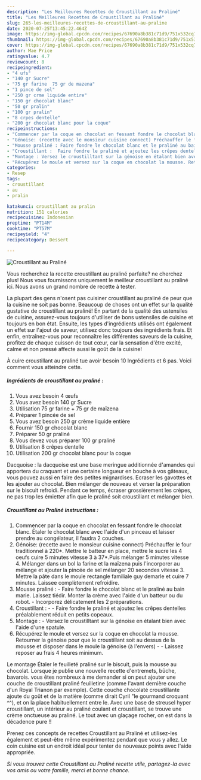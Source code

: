 ```yaml
---
description: "Les Meilleures Recettes de Croustillant au Praliné"
title: "Les Meilleures Recettes de Croustillant au Praliné"
slug: 265-les-meilleures-recettes-de-croustillant-au-praline
date: 2020-07-25T13:45:22.464Z
image: https://img-global.cpcdn.com/recipes/67690a8b381c71d9/751x532cq70/croustillant-au-praline-photo-principale-de-la-recette.jpg
thumbnail: https://img-global.cpcdn.com/recipes/67690a8b381c71d9/751x532cq70/croustillant-au-praline-photo-principale-de-la-recette.jpg
cover: https://img-global.cpcdn.com/recipes/67690a8b381c71d9/751x532cq70/croustillant-au-praline-photo-principale-de-la-recette.jpg
author: Mae Price
ratingvalue: 4.7
reviewcount: 8
recipeingredient:
- "4 ufs"
- "140 gr Sucre"
- "75 gr farine  75 gr de mazena"
- "1 pince de sel"
- "250 gr crme liquide entire"
- "150 gr chocolat blanc"
- "50 gr pralin"
- "100 gr pralin"
- "8 crpes dentelle"
- "200 gr chocolat blanc pour la coque"
recipeinstructions:
- "Commencer par la coque en chocolat en fessant fondre le chocolat blanc. Étaler le chocolat blanc avec l&#39;aide d&#39;un pinceau et laisser prendre au congélateur, il faudra 2 couches."
- "Génoise: (recette avec le monsieur cuisine connect) Préchauffer le four traditionnel à 220*. Mettre le batteur en place, mettre le sucre les 4 oeufs cuire 5 minutes vitesse 3 à 37*.Puis mélanger 5 minutes vitesse 4. Mélanger dans un bol la farine et la maïzena puis l&#39;incorporer au mélange et ajouter la pincée de sel mélanger 20 secondes vitesse 3. Mettre la pâte dans le moule rectangle familiale guy demarle et cuire 7 minutes. Laissee complètement refroidire."
- "Mousse praliné : Faire fondre le chocolat blanc et le praliné au bain marie. Laissez tiédir. Monter la crème avec l&#39;aide d&#39;un batteur ou du robot. Incorporez délicatement les 2 préparations."
- "Croustillant :  Faire fondre le praliné et ajoutez les crêpes dentelles préalablement réduit en petits copeaux."
- "Montage : Versez le croustilltant sur la génoise en étalant bien avec l&#39;aide d&#39;une spatule."
- "Récupérez le moule et versez sur la coque en chocolat la mousse. Retourner la génoise pour que le croustillant soit au dessus de la mousse et disposer dans le moule la génoise (à l&#39;envers)  Laissez reposer au frais 4 heures minimum."
categories:
- Resep
tags:
- croustillant
- au
- pralin

katakunci: croustillant au pralin 
nutrition: 151 calories
recipecuisine: Indonesian
preptime: "PT14M"
cooktime: "PT57M"
recipeyield: "4"
recipecategory: Dessert

---
```



![Croustillant au Praliné](https://img-global.cpcdn.com/recipes/67690a8b381c71d9/751x532cq70/croustillant-au-praline-photo-principale-de-la-recette.jpg)

Vous recherchez la recette croustillant au praliné parfaite? ne cherchez plus! Nous vous fournissons uniquement le meilleur croustillant au praliné ici. Nous avons un grand nombre de recette à tester.

La plupart des gens n'osent pas cuisiner croustillant au praliné de peur que la cuisine ne soit pas bonne. Beaucoup de choses ont un effet sur la qualité gustative de croustillant au praliné! En partant de la qualité des ustensiles de cuisine, assurez-vous toujours d'utiliser de bons ustensiles de cuisine et toujours en bon état. Ensuite, les types d'ingrédients utilisés ont également un effet sur l'ajout de saveur, utilisez donc toujours des ingrédients frais. Et enfin, entraînez-vous pour reconnaître les différentes saveurs de la cuisine, profitez de chaque cuisson de tout cœur, car la sensation d'être excité, calme et non pressé affecte aussi le goût de la cuisine!

<!--inarticleads1-->

À cuire croustillant au praliné tue avoir besoin 10 Ingrédients et 6 pas. Voici comment vous atteindre cette.

##### Ingrédients de croustillant au praliné :

1. Vous avez besoin 4 œufs
1. Vous avez besoin 140 gr Sucre
1. Utilisation 75 gr farine + 75 gr de maïzena
1. Préparer 1 pincée de sel
1. Vous avez besoin 250 gr crème liquide entière
1. Fournir 150 gr chocolat blanc
1. Préparer 50 gr praliné
1. Vous devez vous préparer 100 gr praliné
1. Utilisation 8 crêpes dentelle
1. Utilisation 200 gr chocolat blanc pour la coque


Dacquoise : la dacquoise est une base meringue additionnée d&#39;amandes qui apportera du craquant et une certaine longueur en bouche à vos gâteaux, vous pouvez aussi en faire des petites mignardises. Ecraser les gavottes et les ajouter au chocolat. Bien mélanger de nouveau et verser la préparation sur le biscuit refroidi. Pendant ce temps, écraser grossièrement les crèpes, ne pas trop les émietter afin que le praliné soit croustillant et mélanger bien. 

<!--inarticleads2-->

##### Croustillant au Praliné instructions :

1. Commencer par la coque en chocolat en fessant fondre le chocolat blanc. Étaler le chocolat blanc avec l&#39;aide d&#39;un pinceau et laisser prendre au congélateur, il faudra 2 couches.
1. Génoise: (recette avec le monsieur cuisine connect) Préchauffer le four traditionnel à 220*. Mettre le batteur en place, mettre le sucre les 4 oeufs cuire 5 minutes vitesse 3 à 37*.Puis mélanger 5 minutes vitesse 4. Mélanger dans un bol la farine et la maïzena puis l&#39;incorporer au mélange et ajouter la pincée de sel mélanger 20 secondes vitesse 3. Mettre la pâte dans le moule rectangle familiale guy demarle et cuire 7 minutes. Laissee complètement refroidire.
1. Mousse praliné : - Faire fondre le chocolat blanc et le praliné au bain marie. Laissez tiédir. Monter la crème avec l&#39;aide d&#39;un batteur ou du robot. - Incorporez délicatement les 2 préparations.
1. Croustillant : -  - Faire fondre le praliné et ajoutez les crêpes dentelles préalablement réduit en petits copeaux.
1. Montage : - Versez le croustilltant sur la génoise en étalant bien avec l&#39;aide d&#39;une spatule.
1. Récupérez le moule et versez sur la coque en chocolat la mousse. Retourner la génoise pour que le croustillant soit au dessus de la mousse et disposer dans le moule la génoise (à l&#39;envers) -  - Laissez reposer au frais 4 heures minimum.


Le montage Étaler le feuilleté praliné sur le biscuit, puis la mousse au chocolat. Lorsque je publie une nouvelle recette d&#39;entremets, bûche, bavarois. vous êtes nombreux à me demander si on peut ajouter une couche de croustillant praliné feuilletine (comme l&#39;avant dernière couche d&#39;un Royal Trianon par exemple). Cette couche chocolaté croustillante ajoute du goût et de la matière (comme dirait Cyril &#34;le gourmand croquant ^^), et on la place habituellement entre le. Avec une base de streusel hyper croustillant, un intérieur au praliné coulant et croustillant, se trouve une crème onctueuse au praliné. Le tout avec un glaçage rocher, on est dans la décadence pure !! 

<!--inarticleads1-->

<p>
Prenez ces concepts de recettes Croustillant au Praliné et utilisez-les également et peut-être même expérimentez pendant que vous y allez. Le coin cuisine est un endroit idéal pour tenter de nouveaux points avec l'aide appropriée.
</p>

<p>
<i>Si vous trouvez cette Croustillant au Praliné recette utile, partagez-la avec vos amis ou votre famille, merci et bonne chance.</i>
</p>

